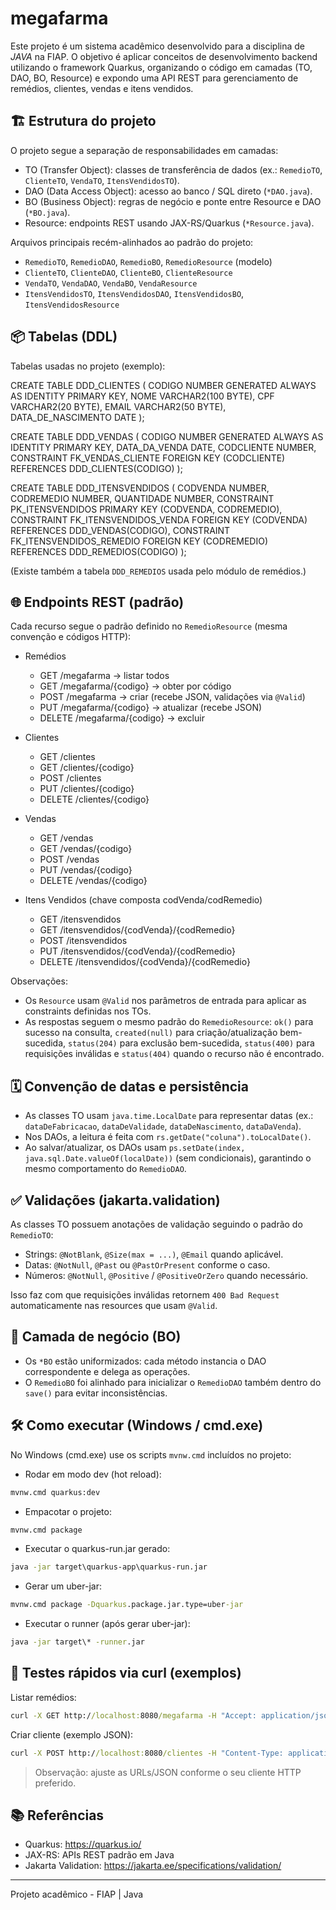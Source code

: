 # megafarma

Este projeto é um sistema acadêmico desenvolvido para a disciplina de *JAVA* na FIAP. O objetivo é aplicar conceitos de desenvolvimento backend utilizando o framework Quarkus, organizando o código em camadas (TO, DAO, BO, Resource) e expondo uma API REST para gerenciamento de remédios, clientes, vendas e itens vendidos.

## 🏗️ Estrutura do projeto

O projeto segue a separação de responsabilidades em camadas:

- TO (Transfer Object): classes de transferência de dados (ex.: `RemedioTO`, `ClienteTO`, `VendaTO`, `ItensVendidosTO`).
- DAO (Data Access Object): acesso ao banco / SQL direto (`*DAO.java`).
- BO (Business Object): regras de negócio e ponte entre Resource e DAO (`*BO.java`).
- Resource: endpoints REST usando JAX-RS/Quarkus (`*Resource.java`).

Arquivos principais recém-alinhados ao padrão do projeto:
- `RemedioTO`, `RemedioDAO`, `RemedioBO`, `RemedioResource` (modelo)
- `ClienteTO`, `ClienteDAO`, `ClienteBO`, `ClienteResource`
- `VendaTO`, `VendaDAO`, `VendaBO`, `VendaResource`
- `ItensVendidosTO`, `ItensVendidosDAO`, `ItensVendidosBO`, `ItensVendidosResource`

## 📦 Tabelas (DDL)

Tabelas usadas no projeto (exemplo):

CREATE TABLE DDD_CLIENTES (
    CODIGO NUMBER GENERATED ALWAYS AS IDENTITY PRIMARY KEY,
    NOME VARCHAR2(100 BYTE),
    CPF VARCHAR2(20 BYTE),
    EMAIL VARCHAR2(50 BYTE),
    DATA_DE_NASCIMENTO DATE
);

CREATE TABLE DDD_VENDAS (
    CODIGO NUMBER GENERATED ALWAYS AS IDENTITY PRIMARY KEY,
    DATA_DA_VENDA DATE,
    CODCLIENTE NUMBER,
    CONSTRAINT FK_VENDAS_CLIENTE FOREIGN KEY (CODCLIENTE) REFERENCES DDD_CLIENTES(CODIGO)
);

CREATE TABLE DDD_ITENSVENDIDOS (
    CODVENDA NUMBER,
    CODREMEDIO NUMBER,
    QUANTIDADE NUMBER,
    CONSTRAINT PK_ITENSVENDIDOS PRIMARY KEY (CODVENDA, CODREMEDIO),
    CONSTRAINT FK_ITENSVENDIDOS_VENDA FOREIGN KEY (CODVENDA) REFERENCES DDD_VENDAS(CODIGO),
    CONSTRAINT FK_ITENSVENDIDOS_REMEDIO FOREIGN KEY (CODREMEDIO) REFERENCES DDD_REMEDIOS(CODIGO)
);

(Existe também a tabela `DDD_REMEDIOS` usada pelo módulo de remédios.)

## 🌐 Endpoints REST (padrão)

Cada recurso segue o padrão definido no `RemedioResource` (mesma convenção e códigos HTTP):

- Remédios
  - GET  /megafarma                → listar todos
  - GET  /megafarma/{codigo}      → obter por código
  - POST /megafarma               → criar (recebe JSON, validações via `@Valid`)
  - PUT  /megafarma/{codigo}      → atualizar (recebe JSON)
  - DELETE /megafarma/{codigo}    → excluir

- Clientes
  - GET  /clientes
  - GET  /clientes/{codigo}
  - POST /clientes
  - PUT  /clientes/{codigo}
  - DELETE /clientes/{codigo}

- Vendas
  - GET  /vendas
  - GET  /vendas/{codigo}
  - POST /vendas
  - PUT  /vendas/{codigo}
  - DELETE /vendas/{codigo}

- Itens Vendidos (chave composta codVenda/codRemedio)
  - GET  /itensvendidos
  - GET  /itensvendidos/{codVenda}/{codRemedio}
  - POST /itensvendidos
  - PUT  /itensvendidos/{codVenda}/{codRemedio}
  - DELETE /itensvendidos/{codVenda}/{codRemedio}

Observações:
- Os `Resource` usam `@Valid` nos parâmetros de entrada para aplicar as constraints definidas nos TOs.
- As respostas seguem o mesmo padrão do `RemedioResource`: `ok()` para sucesso na consulta, `created(null)` para criação/atualização bem-sucedida, `status(204)` para exclusão bem-sucedida, `status(400)` para requisições inválidas e `status(404)` quando o recurso não é encontrado.

## 🗓 Convenção de datas e persistência

- As classes TO usam `java.time.LocalDate` para representar datas (ex.: `dataDeFabricacao`, `dataDeValidade`, `dataDeNascimento`, `dataDaVenda`).
- Nos DAOs, a leitura é feita com `rs.getDate("coluna").toLocalDate()`.
- Ao salvar/atualizar, os DAOs usam `ps.setDate(index, java.sql.Date.valueOf(localDate))` (sem condicionais), garantindo o mesmo comportamento do `RemedioDAO`.

## ✅ Validações (jakarta.validation)

As classes TO possuem anotações de validação seguindo o padrão do `RemedioTO`:
- Strings: `@NotBlank`, `@Size(max = ...)`, `@Email` quando aplicável.
- Datas: `@NotNull`, `@Past` ou `@PastOrPresent` conforme o caso.
- Números: `@NotNull`, `@Positive` / `@PositiveOrZero` quando necessário.

Isso faz com que requisições inválidas retornem `400 Bad Request` automaticamente nas resources que usam `@Valid`.

## 🧭 Camada de negócio (BO)

- Os `*BO` estão uniformizados: cada método instancia o DAO correspondente e delega as operações.
- O `RemedioBO` foi alinhado para inicializar o `RemedioDAO` também dentro do `save()` para evitar inconsistências.

## 🛠️ Como executar (Windows / cmd.exe)

No Windows (cmd.exe) use os scripts `mvnw.cmd` incluídos no projeto:

- Rodar em modo dev (hot reload):

```cmd
mvnw.cmd quarkus:dev
```

- Empacotar o projeto:

```cmd
mvnw.cmd package
```

- Executar o quarkus-run.jar gerado:

```cmd
java -jar target\quarkus-app\quarkus-run.jar
```

- Gerar um uber-jar:

```cmd
mvnw.cmd package -Dquarkus.package.jar.type=uber-jar
```

- Executar o runner (após gerar uber-jar):

```cmd
java -jar target\* -runner.jar
```

## 🔎 Testes rápidos via curl (exemplos)

Listar remédios:

```cmd
curl -X GET http://localhost:8080/megafarma -H "Accept: application/json"
```

Criar cliente (exemplo JSON):

```cmd
curl -X POST http://localhost:8080/clientes -H "Content-Type: application/json" -d "{\"nome\":\"Fulano\",\"cpf\":\"12345678900\",\"email\":\"fulano@exemplo.com\",\"dataDeNascimento\":\"1990-01-01\"}"
```

> Observação: ajuste as URLs/JSON conforme o seu cliente HTTP preferido.

## 📚 Referências
- Quarkus: https://quarkus.io/
- JAX-RS: APIs REST padrão em Java
- Jakarta Validation: https://jakarta.ee/specifications/validation/

---

Projeto acadêmico - FIAP | Java
